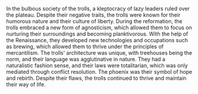 In the bulbous society of the trolls, a kleptocracy of lazy leaders ruled over the plateau. Despite their negative traits, the trolls were known for their humorous nature and their culture of liberty. During the reformation, the trolls embraced a new form of agnosticism, which allowed them to focus on nurturing their surroundings and becoming planktivorous. With the help of the Renaissance, they developed new technologies and occupations such as brewing, which allowed them to thrive under the principles of mercantilism. The trolls' architecture was unique, with treehouses being the norm, and their language was agglutinative in nature. They had a naturalistic fashion sense, and their laws were totalitarian, which was only mediated through conflict resolution. The phoenix was their symbol of hope and rebirth. Despite their flaws, the trolls continued to thrive and maintain their way of life.